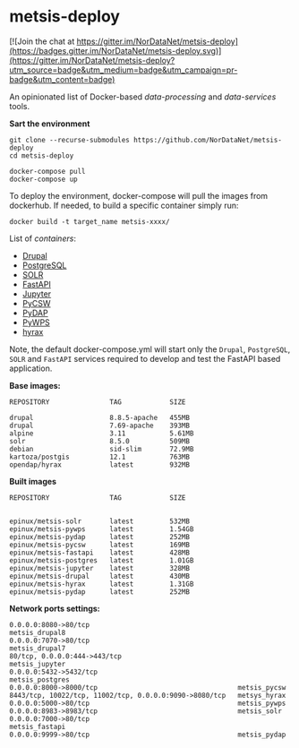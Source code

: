 # metsis-deploy

[![Join the chat at https://gitter.im/NorDataNet/metsis-deploy](https://badges.gitter.im/NorDataNet/metsis-deploy.svg)](https://gitter.im/NorDataNet/metsis-deploy?utm_source=badge&utm_medium=badge&utm_campaign=pr-badge&utm_content=badge)

An opinionated list of Docker-based *data-processing* and *data-services* tools.

**Sart the environment**
```
git clone --recurse-submodules https://github.com/NorDataNet/metsis-deploy
cd metsis-deploy

docker-compose pull
docker-compose up
```

To deploy the environment, docker-compose will pull the images from dockerhub.
If needed, to build a specific container simply run:

```docker build -t target_name metsis-xxxx/```


List of *containers*:

* [Drupal](metsis-drupal/README.md)
* [PostgreSQL](metsis-postgres/README.md) 
* [SOLR](metsis-solr/README.md) 
* [FastAPI](metsis-fastapi/README.md) 
* [Jupyter](metsis-jupyter/README.md) 
* [PyCSW](metsis-pycsw/README.md) 
* [PyDAP](metsis-pydap/README.md) 
* [PyWPS](metsis-pywps/README.md) 
* [hyrax](metsis-hyrax/README.md)

Note, the default docker-compose.yml will start only the `Drupal`, `PostgreSQL`, `SOLR` and `FastAPI` services required to develop and test the FastAPI based application.

**Base images:**
```
REPOSITORY               TAG            SIZE

drupal                   8.8.5-apache   455MB
drupal                   7.69-apache    393MB
alpine                   3.11           5.61MB
solr                     8.5.0          509MB
debian                   sid-slim       72.9MB
kartoza/postgis          12.1           763MB
opendap/hyrax            latest         932MB
```
**Built images**
```
REPOSITORY               TAG            SIZE


epinux/metsis-solr       latest         532MB
epinux/metsis-pywps      latest         1.54GB
epinux/metsis-pydap      latest         252MB
epinux/metsis-pycsw      latest         169MB
epinux/metsis-fastapi    latest         428MB
epinux/metsis-postgres   latest         1.01GB
epinux/metsis-jupyter    latest         328MB
epinux/metsis-drupal     latest         430MB
epinux/metsis-hyrax      latest         1.31GB
epinux/metsis-pydap      latest         252MB
```
**Network ports settings:**
```
0.0.0.0:8080->80/tcp                                     metsis_drupal8
0.0.0.0:7070->80/tcp                                     metsis_drupal7
80/tcp, 0.0.0.0:444->443/tcp                             metsis_jupyter
0.0.0.0:5432->5432/tcp                                   metsis_postgres
0.0.0.0:8000->8000/tcp                                   metsis_pycsw
8443/tcp, 10022/tcp, 11002/tcp, 0.0.0.0:9090->8080/tcp   metsys_hyrax
0.0.0.0:5000->80/tcp                                     metsis_pywps
0.0.0.0:8983->8983/tcp                                   metsis_solr
0.0.0.0:7000->80/tcp                                     metsis_fastapi
0.0.0.0:9999->80/tcp                                     metsis_pydap
```